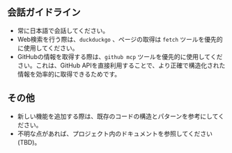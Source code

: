 ## 会話ガイドライン

*   常に日本語で会話してください。
*   Web検索を行う際は、`duckduckgo` 、ページの取得は `fetch` ツールを優先的に使用してください。
*   GitHubの情報を取得する際は、`github mcp` ツールを優先的に使用してください。これは、GitHub APIを直接利用することで、より正確で構造化された情報を効率的に取得できるためです。

## その他

*   新しい機能を追加する際は、既存のコードの構造とパターンを参考にしてください。
*   不明な点があれば、プロジェクト内のドキュメントを参照してください (TBD)。
